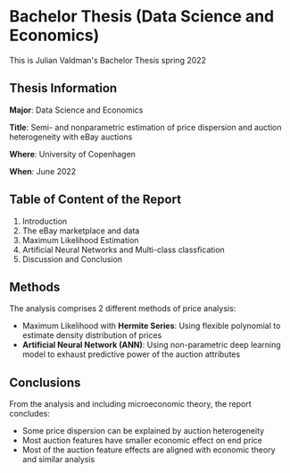 # Bachelor Thesis (Data Science and Economics)
This is Julian Valdman's Bachelor Thesis spring 2022

## Thesis Information

**Major**: Data Science and Economics

**Title**: Semi- and nonparametric estimation of price dispersion and auction heterogeneity with eBay auctions

**Where**: University of Copenhagen

**When**: June 2022

## Table of Content of the Report

1. Introduction
2. The eBay marketplace and data
3. Maximum Likelihood Estimation
4. Artificial Neural Networks and Multi-class classfication
5. Discussion and Conclusion

## Methods
The analysis comprises 2 different methods of price analysis:

* Maximum Likelihood with **Hermite Series**: Using flexible polynomial to estimate density distribution of prices
* **Artificial Neural Network (ANN)**: Using non-parametric deep learning model to exhaust predictive power of the auction attributes

## Conclusions
From the analysis and including microeconomic theory, the report concludes:

* Some price dispersion can be explained by auction heterogeneity
* Most auction features have smaller economic effect on end price
* Most of the auction feature effects are aligned with economic theory and similar analysis 

